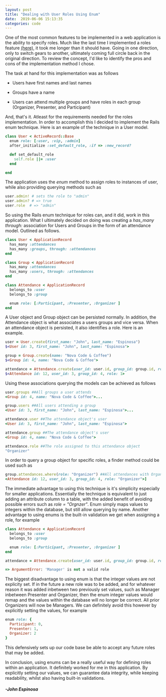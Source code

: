 ```yaml
---
layout: post
title: "Dealing with User Roles Using Enum"
date:  2019-06-06 15:13:35
categories: code
---
```


One of the most common features to be implemented in a web application is the ability to specify roles. Much like the last time I implemented a roles feature [(here)](https://github.com/johnfelixespinosa/React-Practice/tree/master/instagram-mock), it took me longer than it should have. Going in one direction, only to switch gears to another, ultimately coming full circle back in the original direction. To review the concept, I'd like to identify the pros and cons of the implementation method I chose.

The task at hand for this implementation was as follows 

- Users have first names and last names

- Groups have a name

- Users can attend multiple groups and have roles in each group (Organizer, Presenter, and Participant)

And, that's it. Atleast for the requirements needed for the roles implementation. In order to accomplish this I decided to implement the Rails enum technique. Here is an example of the technique in a User model. 

```ruby
class User < ActiveRecord::Base
  enum role: [:user, :vip, :admin]
  after_initialize :set_default_role, :if => :new_record?

  def set_default_role
    self.role ||= :user
  end

end
```
The application uses the *enum* method to assign roles to instances of user, while also providing querying methods such as 
```ruby
user.admin! # sets the role to "admin"
user.admin? # => true
user.role  # => "admin"
```

So using the Rails enum technique for roles can, and it did, work in this application. What I ultimately decided on doing was creating a *has_many through:* association for Users and Groups in the form of an attendance model. Outlined as follows. 
```ruby
class User < ApplicationRecord
  has_many :attendances
  has_many :groups, through: :attendances
end

class Group < ApplicationRecord
  has_many :attendances
  has_many :users, through: :attendances
end

class Attendance < ApplicationRecord
  belongs_to :user
  belongs_to :group

  enum role: [:Participant, :Presenter, :Organizer ]
end
```

A User object and Group object can be persisted normally. In addition, the Attendance object is what associates a users groups and vice versa. When an attendance object is persisted, it also identifies a role. Here is an example.

```ruby
user = User.create(first_name: "John", last_name: "Espinosa")
$<User id: 3, first_name: "John", last_name: "Espinosa">

group = Group.create(name: "Nova Code & Coffee")
$<Group id: 4, name: "Nova Code & Coffee">

attendance = Attendance.create(user_id: user.id, group_id: group.id, role: 1)
$<Attendance id: 12, user_id: 3, group_id: 4, role: 1>
```

Using these associations querying the models can be achieved as follows

```ruby
user.groups ##All groups a user attends
<Group id: 4, name: "Nova Code & Coffee">...

group.users ##All users attending a group
<User id: 3, first_name: "John", last_name: "Espinosa">...

attendance.user ##The attendance object's user
<User id: 3, first_name: "John", last_name: "Espinosa">

attendance.group ##The attendance object's user
<Group id: 4, name: "Nova Code & Coffee">

attendance.role ##The role assigned to this attendance object
"Organizer"
```

In order to query a group object for specific roles, a finder method could be used such as

```ruby
group.attendances.where(role: "Organizer") ##All attendances with Organizer role
<Attendance id: 12, user_id: 3, group_id: 4, role: "Organizer">]
```
The immediate advantage to using this technique is it's simplicity especially for smaller applications. Essentially the technique is equivalent to just adding an attribute column to a table, with the added benefit of avoiding possible errors such as *role = "Orgnzer"*. Enum simply maps values to integers within the database, but still allow querying by name. Another advantage to using enums is the built-in validation we get when assigning a role, for example 

```ruby
class Attendance < ApplicationRecord
  belongs_to :user
  belongs_to :group

  enum role: [:Participant, :Presenter, :Organizer ]
end

attendance = Attendance.create(user_id: user.id, group_id: group.id, role: "Manager")

=> ArgumentError: 'Manager' is not a valid role
```

The biggest disadvantage to using enum is that the integer values are not explicity set. If in the future a new role was to be added, and for whatever reason it was added inbetween two previously set values, such as Manager inbetween Presenter and Organizer, then the enum integer values would remap and the values within the database will no longer be correct. All prior Organizers will now be Managers. We can definitely avoid this however by explicitly setting the values, for example

```ruby
enum role: {
  Participant: 0,
  Presenter: 1,
  Organizer: 2
}
```

This defensively sets up our code base be able to accept any future roles that may be added. 

In conclusion, using enums can be a really useful way for defining roles within an application. It definitely worked for me in this application. By explicitly setting our values, we can guarantee data integrity, while keeping readability, whilst also having built-in validations. 




#### _-John Espinosa_  